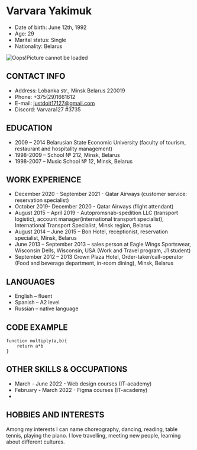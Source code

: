 # **Varvara Yakimuk**

* Date of birth: June 12th, 1992
* Age: 29
* Marital status: Single
* Nationality: Belarus

![Oops!Picture cannot be loaded](/rsschool-cv/picture.jpg)

## CONTACT INFO

* Address:  Lobanka str., Minsk Belarus 220019
* Phone: +375(29)1661612
* E-mail: justdoit17127@gmail.com
* Discord: Varvara127 #3735


## EDUCATION

* 2009 – 2014 Belarusian State Economic University (faculty of tourism, restaurant and hospitality management)
* 1998-2009 – School № 212, Minsk, Belarus 
* 1998-2007 – Music School № 12, Minsk, Belarus


## WORK EXPERIENCE

* December 2020 - September 2021 - Qatar Airways (customer service: reservation specialist)
* October 2019- December 2020 -  Qatar Airways (flight attendant)
* August 2015 – April 2019 - Autopromsnab-spedition LLC (transport logistic), account manager(international transport specialist), International Transport Specialist, Minsk region, Belarus
* August 2014 – June 2015 – Bon Hotel, receptionist, reservation specialist, Minsk, Belarus
* June 2013 – September 2013 – sales person at Eagle Wings Sportswear, Wisconsin Dells, Wisconsin, USA (Work and Travel program, J1 student)
* September 2012 – 2013 Crown Plaza Hotel, Order-taker/call-operator (Food and beverage department, in-room dining), Minsk, Belarus


## LANGUAGES

* English – fluent 
* Spanish – A2 level
* Russian – native language


## CODE EXAMPLE

```
function multiply(a,b){
    return a*b
}
```


## OTHER SKILLS & OCCUPATIONS

* March - June 2022 - Web design courses (IT-academy)
* February - March 2022 - Figma courses (IT-academy)
* 

## HOBBIES AND INTERESTS
Among my interests I can name choreography, dancing, reading, table
tennis, playing the piano. I love travelling, meeting new people, learning about different cultures.









 




